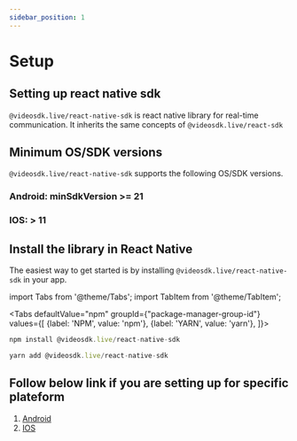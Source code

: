 ```yaml
---
sidebar_position: 1
---
```


# Setup

## Setting up react native sdk

`@videosdk.live/react-native-sdk` is react native library for real-time communication. It inherits the same concepts of `@videosdk.live/react-sdk`

## Minimum OS/SDK versions

`@videosdk.live/react-native-sdk` supports the following OS/SDK versions.

### Android: minSdkVersion >= 21

### IOS: > 11

## Install the library in React Native

The easiest way to get started is by installing `@videosdk.live/react-native-sdk` in your app.

import Tabs from '@theme/Tabs';
import TabItem from '@theme/TabItem';

<Tabs
defaultValue="npm"
groupId={"package-manager-group-id"}
values={[
{label: 'NPM', value: 'npm'},
{label: 'YARN', value: 'yarn'},
]}>
<TabItem value="npm">

```js
npm install @videosdk.live/react-native-sdk
```

</TabItem>
<TabItem value="yarn">

```js
yarn add @videosdk.live/react-native-sdk
```

</TabItem>
</Tabs>

## Follow below link if you are setting up for specific plateform

1. [Android](/react-native/api/sdk-reference/setup-android)
2. [IOS](/react-native/api/sdk-reference/setup-ios)
